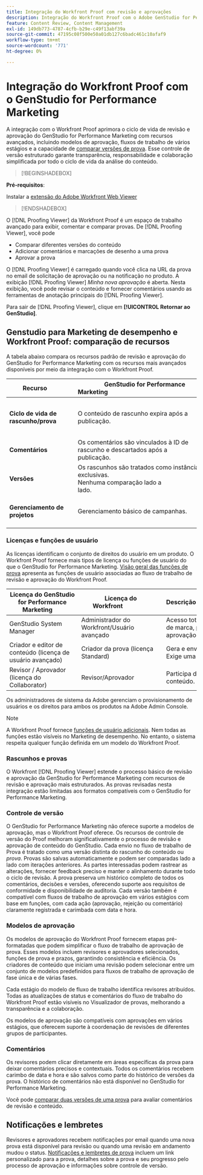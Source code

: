 ```yaml
---
title: Integração do Workfront Proof com revisão e aprovações
description: Integração do Workfront Proof com o Adobe GenStudio for Performance Marketing.
feature: Content Review, Content Management
exl-id: 149db773-4787-4cfb-b29e-c49f13abf39a
source-git-commit: 47195c08f500e50a01db127c6badc461c10afaf9
workflow-type: tm+mt
source-wordcount: '771'
ht-degree: 0%

---
```


# Integração do Workfront Proof com o GenStudio for Performance Marketing

A integração com o Workfront Proof aprimora o ciclo de vida de revisão e aprovação do GenStudio for Performance Marketing com recursos avançados, incluindo modelos de aprovação, fluxos de trabalho de vários estágios e a capacidade de [comparar versões de prova](https://experienceleague.adobe.com/pt-br/docs/workfront/using/workfront-proof/work-with-proofs-in-wf-proof/review-proofs-web-proofing-viewer/compare-proofs). Esse controle de versão estruturado garante transparência, responsabilidade e colaboração simplificada por todo o ciclo de vida da análise do conteúdo.

>[!BEGINSHADEBOX]

**Pré-requisitos**:

Instalar a [extensão do Adobe Workfront Web Viewer](https://experienceleague.adobe.com/pt-br/docs/workfront/using/review-and-approve-work/proofing/review-proofs-in-workfront/review-a-proof/review-proof-in-web-viewer-extension)

>[!ENDSHADEBOX]

O [!DNL Proofing Viewer] da Workfront Proof é um espaço de trabalho avançado para exibir, comentar e comparar provas. De [!DNL Proofing Viewer], você pode

* Comparar diferentes versões do conteúdo
* Adicionar comentários e marcações de desenho a uma prova
* Aprovar a prova

O [!DNL Proofing Viewer] é carregado quando você clica na URL da prova no email de solicitação de aprovação ou na notificação no produto. A exibição [!DNL Proofing Viewer] _Minha nova aprovação_ é aberta. Nesta exibição, você pode revisar o conteúdo e fornecer comentários usando as ferramentas de anotação principais do [!DNL Proofing Viewer].

Para sair de [!DNL Proofing Viewer], clique em **[!UICONTROL Retornar ao GenStudio]**.

## Genstudio para Marketing de desempenho e Workfront Proof: comparação de recursos

A tabela abaixo compara os recursos padrão de revisão e aprovação do GenStudio for Performance Marketing com os recursos mais avançados disponíveis por meio da integração com o Workfront Proof.

| Recurso        | GenStudio for Performance Marketing                                                                 | Workfront Proof                                                                 |
|-------------------------------|------------------------------------------------------------------------------------------------------|----------------------------------------------------------------------------------|
| **Ciclo de vida de rascunho/prova**        | O conteúdo de rascunho expira após a publicação. | Cadeias de aprovação de vários estágios, baseadas em função, com registros persistentes com carimbo de data e hora.<br> Todas as versões são retidas indefinidamente. |
| **Comentários**                | Os comentários são vinculados à ID de rascunho e descartados após a publicação.                                           | Comentários e anotações persistentes são retidos para auditoria e conformidade.     |
| **Versões**           | Os rascunhos são tratados como instâncias exclusivas.<br>Nenhuma comparação lado a lado.                                      | Controle completo da versão com ferramentas de comparação lado a lado e de sobreposição.        |
| **Gerenciamento de projetos** | Gerenciamento básico de campanhas. | Gerenciamento completo do ciclo de vida da campanha, incluindo personalização, modelos, relatórios e auditorias detalhadas. |

### Licenças e funções de usuário

As licenças identificam o conjunto de direitos do usuário em um produto. O Workfront Proof fornece mais tipos de licença ou funções de usuário do que o GenStudio for Performance Marketing. [Visão geral das funções de prova](https://experienceleague.adobe.com/pt-br/docs/workfront/using/review-and-approve-work/proofing/proofing-overview/proof-roles) apresenta as funções de usuário associadas ao fluxo de trabalho de revisão e aprovação do Workfront Proof.

| Licença do GenStudio for Performance Marketing       | Licença do Workfront                 | Descrição                                                                                                                                                      |
|---------------------------------------------------|-----------------------------------|------------------------------------------------------------------------------------------------------------------------------------------------------------------|
| GenStudio System Manager                          | Administrador do Workfront/Usuário avançado | Acesso total aos recursos de Marketing de desempenho do GenStudio, como gerenciamento de marca, persona e produto. Gerencia fluxos de trabalho e configurações. Cria modelos de aprovação. |
| Criador e editor de conteúdo (licença de usuário avançado)   | Criador da prova (licença Standard)  | Gera e envia rascunhos de conteúdo. No Visualizador de provas, carrega ativos e inicia provas. Exige uma licença do Workfront Proof.                              |
| Revisor / Aprovador (licença do Collaborator)        | Revisor/Aprovador                 | Participa de revisões de vários estágios, adiciona comentários e aprova ou rejeita conteúdo.                                                                             |

Os administradores de sistema da Adobe gerenciam o provisionamento de usuários e os direitos para ambos os produtos na Adobe Admin Console.

>[!NOTE]
>
> A Workfront Proof fornece [funções de usuário adicionais](https://experienceleague.adobe.com/pt-br/docs/workfront/using/review-and-approve-work/proofing/proofing-overview/proof-roles). Nem todas as funções estão visíveis no Marketing de desempenho. No entanto, o sistema respeita qualquer função definida em um modelo do Workfront Proof.

### Rascunhos e provas

O Workfront [!DNL Proofing Viewer] estende o processo básico de revisão e aprovação da GenStudio for Performance Marketing com recursos de revisão e aprovação mais estruturados. As provas revisadas nesta integração estão limitadas aos formatos compatíveis com o GenStudio for Performance Marketing.

### Controle de versão

O GenStudio for Performance Marketing não oferece suporte a modelos de aprovação, mas o Workfront Proof oferece. Os recursos de controle de versão do Proof melhoram significativamente o processo de revisão e aprovação de conteúdo do GenStudio. Cada envio no fluxo de trabalho de Prova é tratado como uma versão distinta do rascunho do conteúdo ou _prova_. Provas são salvas automaticamente e podem ser comparadas lado a lado com iterações anteriores. As partes interessadas podem rastrear as alterações, fornecer feedback preciso e manter o alinhamento durante todo o ciclo de revisão. A prova preserva um histórico completo de todos os comentários, decisões e versões, oferecendo suporte aos requisitos de conformidade e disponibilidade de auditoria. Cada versão também é compatível com fluxos de trabalho de aprovação em vários estágios com base em funções, com cada ação (aprovação, rejeição ou comentário) claramente registrada e carimbada com data e hora.

### Modelos de aprovação

Os modelos de aprovação do Workfront Proof fornecem etapas pré-formatadas que podem simplificar o fluxo de trabalho de aprovação de prova. Esses modelos incluem revisores e aprovadores selecionados, funções de prova e prazos, garantindo consistência e eficiência. Os criadores de conteúdo que iniciam uma revisão podem selecionar entre um conjunto de modelos predefinidos para fluxos de trabalho de aprovação de fase única e de várias fases.

Cada estágio do modelo de fluxo de trabalho identifica revisores atribuídos. Todas as atualizações de status e comentários do fluxo de trabalho do Workfront Proof estão visíveis no Visualizador de provas, melhorando a transparência e a colaboração.

Os modelos de aprovação são compatíveis com aprovações em vários estágios, que oferecem suporte à coordenação de revisões de diferentes grupos de participantes.

### Comentários

Os revisores podem clicar diretamente em áreas específicas da prova para deixar comentários precisos e contextuais. Todos os comentários recebem carimbo de data e hora e são salvos como parte do histórico de versões da prova. O histórico de comentários não está disponível no GenStudio for Performance Marketing.

Você pode [comparar duas versões de uma prova](https://experienceleague.adobe.com/pt-br/docs/workfront/using/workfront-proof/work-with-proofs-in-wf-proof/review-proofs-web-proofing-viewer/compare-proofs) para avaliar comentários de revisão e conteúdo.

## Notificações e lembretes

Revisores e aprovadores recebem notificações por email quando uma nova prova está disponível para revisão ou quando uma revisão em andamento mudou o status.
[Notificações e lembretes de prova](https://experienceleague.adobe.com/pt-br/docs/workfront/using/workfront-proof/proof-notifications-and-reminders/proof-notifications-and-reminders/proof-notifications-and-reminders) incluem um link personalizado para a prova, detalhes sobre a prova e seu progresso pelo processo de aprovação e informações sobre controle de versão.
